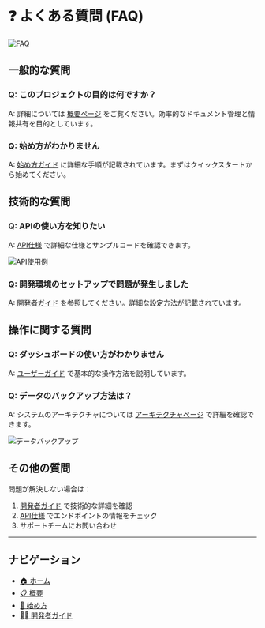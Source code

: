 # ❓ よくある質問 (FAQ)

![FAQ](./images/faq-header.png)

## 一般的な質問

### Q: このプロジェクトの目的は何ですか？

A: 詳細については [概要ページ](./overview.md) をご覧ください。効率的なドキュメント管理と情報共有を目的としています。

### Q: 始め方がわかりません

A: [始め方ガイド](./getting-started.md) に詳細な手順が記載されています。まずはクイックスタートから始めてください。

## 技術的な質問

### Q: APIの使い方を知りたい

A: [API仕様](./api-reference.md) で詳細な仕様とサンプルコードを確認できます。

![API使用例](./images/api-usage-example.png)

### Q: 開発環境のセットアップで問題が発生しました

A: [開発者ガイド](./developer-guide.md) を参照してください。詳細な設定方法が記載されています。

## 操作に関する質問

### Q: ダッシュボードの使い方がわかりません

A: [ユーザーガイド](./user-guide.md) で基本的な操作方法を説明しています。

### Q: データのバックアップ方法は？

A: システムのアーキテクチャについては [アーキテクチャページ](./architecture.md) で詳細を確認できます。

![データバックアップ](./images/data-backup.png)

## その他の質問

問題が解決しない場合は：

1. [開発者ガイド](./developer-guide.md) で技術的な詳細を確認
2. [API仕様](./api-reference.md) でエンドポイントの情報をチェック
3. サポートチームにお問い合わせ

---

## ナビゲーション

- [🏠 ホーム](./README.md)
- [📋 概要](./overview.md)
- [🚀 始め方](./getting-started.md)
- [👨‍💻 開発者ガイド](./developer-guide.md)

